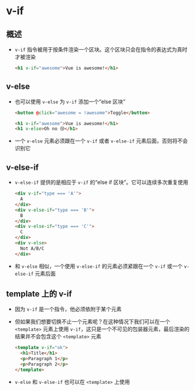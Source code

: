 # v-if

## 概述

+ `v-if` 指令被用于按条件渲染一个区块。这个区块只会在指令的表达式为真时才被渲染

  ```html
  <h1 v-if="awesome">Vue is awesome!</h1>
  ```

## v-else

+ 也可以使用 `v-else` 为 `v-if` 添加一个“else 区块”

  ```html
  <button @click="awesome = !awesome">Toggle</button>

  <h1 v-if="awesome">Vue is awesome!</h1>
  <h1 v-else>Oh no 😢</h1>
  ```

+ 一个 `v-else` 元素必须跟在一个 `v-if` 或者 `v-else-if` 元素后面，否则将不会识别它

## v-else-if

+ `v-else-if` 提供的是相应于 `v-if` 的“else if 区块”。它可以连续多次重复使用

  ```html
  <div v-if="type === 'A'">
    A
  </div>
  <div v-else-if="type === 'B'">
    B
  </div>
  <div v-else-if="type === 'C'">
    C
  </div>
  <div v-else>
    Not A/B/C
  </div>
  ```

+ 和 `v-else` 相似，一个使用 `v-else-if` 的元素必须紧跟在一个 `v-if` 或一个 `v-else-if` 元素后面

## template 上的 v-if

+ 因为 `v-if` 是一个指令，他必须依附于某个元素
+ 但如果我们想要切换不止一个元素呢？在这种情况下我们可以在一个 `<template>` 元素上使用 `v-if`，这只是一个不可见的包装器元素，最后渲染的结果并不会包含这个 `<template>` 元素

  ```html
  <template v-if="ok">
    <h1>Title</h1>
    <p>Paragraph 1</p>
    <p>Paragraph 2</p>
  </template>
  ```

+ `v-else` 和 `v-else-if` 也可以在 `<template>` 上使用
